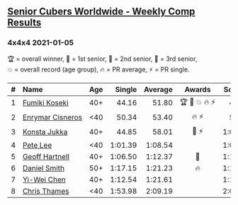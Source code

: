<style>table {white-space: nowrap;}</style>

## [Senior Cubers Worldwide - Weekly Comp Results](/scw-comp/results/)
### 4x4x4 2021-01-05

<span style="white-space: nowrap;">🏆 = overall winner</span>, <span style="white-space: nowrap;">🥇 = 1st senior</span>, <span style="white-space: nowrap;">🥈 = 2nd senior</span>, <span style="white-space: nowrap;">🥉 = 3rd senior</span>, <span style="white-space: nowrap;">💥 = overall record (age group)</span>, <span style="white-space: nowrap;">🔥 = PR average</span>, <span style="white-space: nowrap;">⚡ = PR single</span>.

| # | Name | Age | Single | Average | Awards | Solve 1 | Solve 2 | Solve 3 | Solve 4 | Solve 5 | Video |
| :--: | :-- | :--: | --: | --: | :--: | --: | --: | --: | --: | --: | :-- |
| 1 | [Fumiki Koseki](../../persons/fumiki_koseki/444.md) | 40+ | 44.16 | 51.80 | 🏆 🥇 💥 🔥 ⚡ | 49.27 | 53.58 | 52.54 | 44.16 | DNF | [Desktop](https://www.facebook.com/events/438895340619582/permalink/442888043553645) / [Mobile](https://m.facebook.com/events/438895340619582?view=permalink&id=442888043553645) |
| 2 | [Enrymar Cisneros](../../persons/enrymar_cisneros/444.md) | <40 | 50.34 | 53.40 | 🔥 ⚡ | 52.07 | 51.82 | 56.32 | 50.34 | DNF | [Desktop](https://www.facebook.com/events/438895340619582/permalink/443017793540670) / [Mobile](https://m.facebook.com/events/438895340619582?view=permalink&id=443017793540670) |
| 3 | [Konsta Jukka](../../persons/konsta_jukka/444.md) | 40+ | 44.85 | 58.01 | 🥈 ⚡ | 1:09.97 | 44.85 | 1:03.31 | 51.93 | 58.80 | [Desktop](https://www.facebook.com/events/438895340619582/permalink/442976400211476) / [Mobile](https://m.facebook.com/events/438895340619582?view=permalink&id=442976400211476) |
| 4 | [Pete Lee](../../persons/pete_lee/444.md) | <40 | 1:01.39 | 1:08.54 |  | 1:04.74 | 1:01.39 | 1:13.55 | 1:07.33 | 1:14.80 | [Desktop](https://www.facebook.com/events/438895340619582/permalink/441040477071735) / [Mobile](https://m.facebook.com/events/438895340619582?view=permalink&id=441040477071735) |
| 5 | [Geoff Hartnell](../../persons/geoff_hartnell/444.md) | 40+ | 1:06.50 | 1:12.37 | 🥉 | 1:16.48 | 1:11.99 | 1:06.50 | 1:08.65 | 1:30.19 | [Desktop](https://www.facebook.com/events/438895340619582/permalink/441796493662800) / [Mobile](https://m.facebook.com/events/438895340619582?view=permalink&id=441796493662800) |
| 6 | [Daniel Smith](../../persons/daniel_smith/444.md) | 50+ | 1:17.15 | 1:21.23 | 🔥 | 1:17.15 | 1:17.48 | 1:23.91 | 1:23.35 | 1:22.87 | [Desktop](https://www.facebook.com/events/438895340619582/permalink/442903180218798) / [Mobile](https://m.facebook.com/events/438895340619582?view=permalink&id=442903180218798) |
| 7 | [Yi-Wei Chen](../../persons/yi_wei_chen/444.md) | 40+ | 1:12.54 | 1:21.61 |  | 1:12.54 | 1:19.80 | 1:19.40 | 1:31.07 | 1:25.64 | [Desktop](https://www.facebook.com/events/438895340619582/permalink/442820160227100) / [Mobile](https://m.facebook.com/events/438895340619582?view=permalink&id=442820160227100) |
| 8 | [Chris Thames](../../persons/chris_thames/444.md) | <40 | 1:53.98 | 2:09.19 |  | 2:04.67 | 1:53.98 | 2:28.93 | DNS | DNS | [Desktop](https://www.facebook.com/events/438895340619582/permalink/442413393601110) / [Mobile](https://m.facebook.com/events/438895340619582?view=permalink&id=442413393601110) |

<!-- Global site tag (gtag.js) - Google Analytics -->
<script async src="https://www.googletagmanager.com/gtag/js?id=UA-86348435-3"></script>
<script>window.dataLayer = window.dataLayer || []; function gtag() {dataLayer.push(arguments);} gtag('js', new Date()); gtag('config', 'UA-86348435-3');</script>
